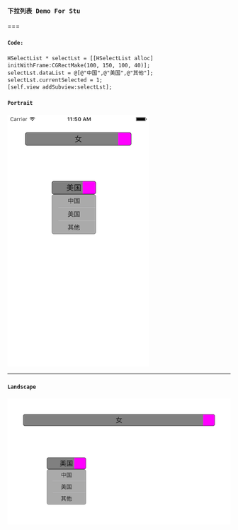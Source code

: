 ### `下拉列表 Demo For Stu`

===

#### `Code:`

	HSelectList * selectLst = [[HSelectList alloc] initWithFrame:CGRectMake(100, 150, 100, 40)];
	selectLst.dataList = @[@"中国",@"美国",@"其他"];
	selectLst.currentSelected = 1;
	[self.view addSubview:selectLst];

#### `Portrait`

![image](https://github.com/iFallen/HSelect_List/raw/master/ScreenShots/1.png)

---

#### `Landscape`

![image](https://github.com/iFallen/HSelect_List/raw/master/ScreenShots/2.png)


